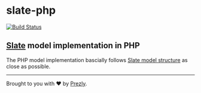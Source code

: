 # slate-php

[![Build Status](https://travis-ci.org/prezly/slate-php.svg?branch=master)](https://travis-ci.org/prezly/slate-php)

## [Slate](http://slatejs.org/) model implementation in PHP

The PHP model implementation bascially follows 
[Slate model structure](https://docs.slatejs.org/slate-core/value) as close as possible.

-----------------

Brought to you with :heart: by [Prezly](https://www.prezly.com/?utm_source=github&utm_campaign=slate).
